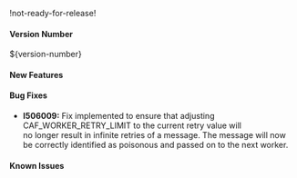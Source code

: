!not-ready-for-release!

#### Version Number
${version-number}

#### New Features

#### Bug Fixes
- **I506009:** Fix implemented to ensure that adjusting CAF_WORKER_RETRY_LIMIT to the current retry value will  
               no longer result in infinite retries of a message. The message will now be correctly identified as
               poisonous and passed on to the next worker.

#### Known Issues

